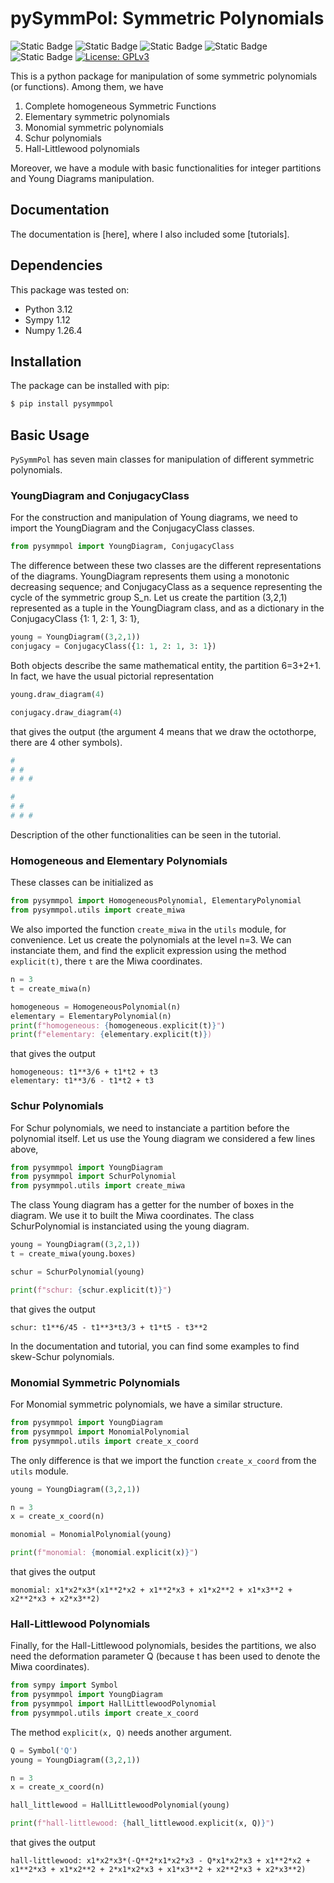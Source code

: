# pySymmPol: Symmetric Polynomials

![Static Badge](https://img.shields.io/badge/3.12-green?style=plastic&logo=python&logoColor=yellow&label=python)
![Static Badge](https://img.shields.io/badge/Lab-blue?style=plastic&logo=jupyter&logoColor=yellow&label=Jupyter)
![Static Badge](https://img.shields.io/badge/1.26-orange?style=plastic&logo=numpy&logoColor=green&label=Numpy)
![Static Badge](https://img.shields.io/badge/1.12-blue?style=plastic&logo=sympy&logoColor=green&label=Sympy)
![Static Badge](https://img.shields.io/badge/os-Linux?style=plastic&logo=Linux&logoColor=white&label=GNU%2FLinux)
[![License: GPLv3](https://img.shields.io/badge/License-GPLv3-blue.svg)](https://www.gnu.org/licenses/gpl-3.0)

This is a python package for manipulation of some symmetric 
polynomials (or functions). Among them, we have 

1. Complete homogeneous Symmetric Functions
2. Elementary symmetric polynomials
3. Monomial symmetric polynomials 
4. Schur polynomials
5. Hall-Littlewood polynomials

Moreover, we have a module with basic functionalities for integer partitions 
and Young Diagrams manipulation. 

## Documentation

The documentation is [here], where I also included some [tutorials]. 

## Dependencies

This package was tested on:
- Python 3.12
- Sympy 1.12
- Numpy 1.26.4

## Installation

The package can be installed with pip:

```bash
$ pip install pysymmpol
```

## Basic Usage

`PySymmPol` has seven main classes for manipulation of different 
symmetric polynomials.

### YoungDiagram and ConjugacyClass

For the construction and manipulation of Young diagrams, we need to import 
the YoungDiagram and the ConjugacyClass classes. 
```python
from pysymmpol import YoungDiagram, ConjugacyClass
```
The difference between these two classes are the different representations of 
the diagrams. YoungDiagram represents them using a monotonic decreasing 
sequence; and ConjugacyClass as a sequence representing the cycle of the symmetric 
group S_n. Let us create the partition (3,2,1) represented as a
tuple in the YoungDiagram class, and as a dictionary in the ConjugacyClass {1: 1, 2: 1, 3: 1},
```python
young = YoungDiagram((3,2,1))
conjugacy = ConjugacyClass({1: 1, 2: 1, 3: 1})
```
Both objects describe the same mathematical entity, the partition 6=3+2+1. In fact, 
we have the usual pictorial representation 
```python
young.draw_diagram(4)

conjugacy.draw_diagram(4)
```
that gives the output (the argument 4 means that we draw the octothorpe, 
there are 4 other symbols).

```python
#
# #
# # #

#
# #
# # #
```
Description of the other functionalities can be seen in the tutorial. 

### Homogeneous and Elementary Polynomials

These classes can be initialized as 
```python
from pysymmpol import HomogeneousPolynomial, ElementaryPolynomial
from pysymmpol.utils import create_miwa
```
We also imported the function `create_miwa` in the `utils` module, for convenience. 
Let us create the polynomials at the level n=3. We can instanciate them, and find 
the explicit expression using the method `explicit(t)`, there `t` are the 
Miwa coordinates.
```python
n = 3
t = create_miwa(n)

homogeneous = HomogeneousPolynomial(n)
elementary = ElementaryPolynomial(n)
print(f"homogeneous: {homogeneous.explicit(t)}")
print(f"elementary: {elementary.explicit(t)})
```
that gives the output 
```
homogeneous: t1**3/6 + t1*t2 + t3
elementary: t1**3/6 - t1*t2 + t3
```

### Schur Polynomials

For Schur polynomials, we need to instanciate a partition before the polynomial itself. 
Let us use the Young diagram we considered a few lines above,
```python
from pysymmpol import YoungDiagram
from pysymmpol import SchurPolynomial
from pysymmpol.utils import create_miwa
```
The class Young diagram has a getter for the number of boxes in the diagram. 
We use it to built the Miwa coordinates. The class SchurPolynomial is 
instanciated using the young diagram.
```python
young = YoungDiagram((3,2,1))
t = create_miwa(young.boxes)

schur = SchurPolynomial(young)

print(f"schur: {schur.explicit(t)}")
```
that gives the output 
```
schur: t1**6/45 - t1**3*t3/3 + t1*t5 - t3**2
```
In the documentation and tutorial, you can find some examples to 
find skew-Schur polynomials.


### Monomial Symmetric Polynomials

For Monomial symmetric polynomials, we have a similar structure. 
```python
from pysymmpol import YoungDiagram
from pysymmpol import MonomialPolynomial
from pysymmpol.utils import create_x_coord
```
The only difference is that we import the function `create_x_coord` from the `utils` module.
```python
young = YoungDiagram((3,2,1))

n = 3
x = create_x_coord(n)

monomial = MonomialPolynomial(young)

print(f"monomial: {monomial.explicit(x)}")
```
that gives the output 
```
monomial: x1*x2*x3*(x1**2*x2 + x1**2*x3 + x1*x2**2 + x1*x3**2 + x2**2*x3 + x2*x3**2)
```

### Hall-Littlewood Polynomials

Finally, for the Hall-Littlewood polynomials, besides the partitions, we also 
need the deformation parameter Q (because t has been used to denote the Miwa coordinates). 
```python
from sympy import Symbol
from pysymmpol import YoungDiagram
from pysymmpol import HallLittlewoodPolynomial
from pysymmpol.utils import create_x_coord
```
The method `explicit(x, Q)` needs another argument. 
```python
Q = Symbol('Q')
young = YoungDiagram((3,2,1))

n = 3
x = create_x_coord(n)

hall_littlewood = HallLittlewoodPolynomial(young)

print(f"hall-littlewood: {hall_littlewood.explicit(x, Q)}")
```
that gives the output 
```
hall-littlewood: x1*x2*x3*(-Q**2*x1*x2*x3 - Q*x1*x2*x3 + x1**2*x2 + x1**2*x3 + x1*x2**2 + 2*x1*x2*x3 + x1*x3**2 + x2**2*x3 + x2*x3**2)
```
